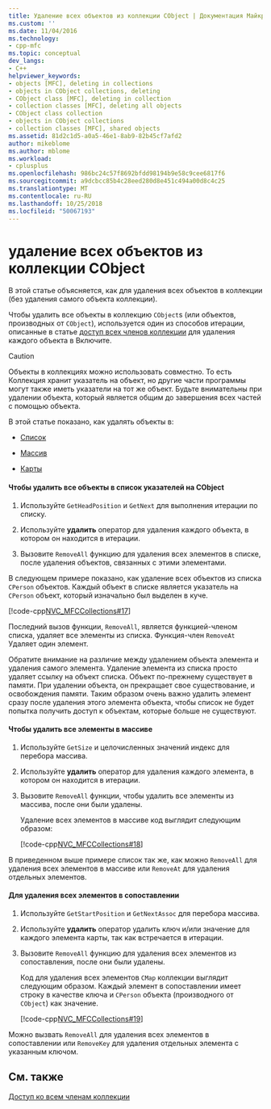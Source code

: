 ```yaml
---
title: Удаление всех объектов из коллекции CObject | Документация Майкрософт
ms.custom: ''
ms.date: 11/04/2016
ms.technology:
- cpp-mfc
ms.topic: conceptual
dev_langs:
- C++
helpviewer_keywords:
- objects [MFC], deleting in collections
- objects in CObject collections, deleting
- CObject class [MFC], deleting in collection
- collection classes [MFC], deleting all objects
- CObject class collection
- objects in CObject collections
- collection classes [MFC], shared objects
ms.assetid: 81d2c1d5-a0a5-46e1-8ab9-82b45cf7afd2
author: mikeblome
ms.author: mblome
ms.workload:
- cplusplus
ms.openlocfilehash: 986bc24c57f8692bfdd98194b9e58c9cee6817f6
ms.sourcegitcommit: a9dcbcc85b4c28eed280d8e451c494a00d8c4c25
ms.translationtype: MT
ms.contentlocale: ru-RU
ms.lasthandoff: 10/25/2018
ms.locfileid: "50067193"
---
```

# <a name="deleting-all-objects-in-a-cobject-collection"></a>удаление всех объектов из коллекции CObject

В этой статье объясняется, как для удаления всех объектов в коллекции (без удаления самого объекта коллекции).

Чтобы удалить все объекты в коллекцию `CObject`s (или объектов, производных от `CObject`), используется один из способов итерации, описанные в статье [доступ всех членов коллекции](../mfc/accessing-all-members-of-a-collection.md) для удаления каждого объекта в Включите.

> [!CAUTION]
>  Объекты в коллекциях можно использовать совместно. То есть Коллекция хранит указатель на объект, но другие части программы могут также иметь указатели на тот же объект. Будьте внимательны при удалении объекта, который является общим до завершения всех частей с помощью объекта.

В этой статье показано, как удалять объекты в:

- [Список](#_core_to_delete_all_objects_in_a_list_of_pointers_to_cobject)

- [Массив](#_core_to_delete_all_elements_in_an_array)

- [Карты](#_core_to_delete_all_elements_in_a_map)

#### <a name="_core_to_delete_all_objects_in_a_list_of_pointers_to_cobject"></a>  Чтобы удалить все объекты в список указателей на CObject

1. Используйте `GetHeadPosition` и `GetNext` для выполнения итерации по списку.

1. Используйте **удалить** оператор для удаления каждого объекта, в котором он находится в итерации.

1. Вызовите `RemoveAll` функцию для удаления всех элементов в списке, после удаления объектов, связанных с этими элементами.

В следующем примере показано, как удаление всех объектов из списка `CPerson` объектов. Каждый объект в списке является указатель на `CPerson` объект, который изначально был выделен в куче.

[!code-cpp[NVC_MFCCollections#17](../mfc/codesnippet/cpp/deleting-all-objects-in-a-cobject-collection_1.cpp)]

Последний вызов функции, `RemoveAll`, является функцией-членом списка, удаляет все элементы из списка. Функция-член `RemoveAt` Удаляет один элемент.

Обратите внимание на различие между удалением объекта элемента и удаления самого элемента. Удаление элемента из списка просто удаляет ссылку на объект списка. Объект по-прежнему существует в памяти. При удалении объекта, он прекращает свое существование, и освобождения памяти. Таким образом очень важно удалить элемент сразу после удаления этого элемента объекта, чтобы список не будет попытка получить доступ к объектам, которые больше не существуют.

#### <a name="_core_to_delete_all_elements_in_an_array"></a>  Чтобы удалить все элементы в массиве

1. Используйте `GetSize` и целочисленных значений индекс для перебора массива.

1. Используйте **удалить** оператор для удаления каждого элемента, в котором он находится в итерации.

1. Вызовите `RemoveAll` функции, чтобы удалить все элементы из массива, после они были удалены.

   Удаление всех элементов в массиве код выглядит следующим образом:

   [!code-cpp[NVC_MFCCollections#18](../mfc/codesnippet/cpp/deleting-all-objects-in-a-cobject-collection_2.cpp)]

В приведенном выше примере список так же, как можно `RemoveAll` для удаления всех элементов в массиве или `RemoveAt` для удаления отдельных элементов.

#### <a name="_core_to_delete_all_elements_in_a_map"></a> Для удаления всех элементов в сопоставлении

1. Используйте `GetStartPosition` и `GetNextAssoc` для перебора массива.

1. Используйте **удалить** оператор удалить ключ и/или значение для каждого элемента карты, так как встречается в итерации.

1. Вызовите `RemoveAll` функцию для удаления всех элементов из сопоставления, после они были удалены.

   Код для удаления всех элементов `CMap` коллекции выглядит следующим образом. Каждый элемент в сопоставлении имеет строку в качестве ключа и `CPerson` объекта (производного от `CObject`) как значение.

   [!code-cpp[NVC_MFCCollections#19](../mfc/codesnippet/cpp/deleting-all-objects-in-a-cobject-collection_3.cpp)]

Можно вызвать `RemoveAll` для удаления всех элементов в сопоставлении или `RemoveKey` для удаления отдельных элемента с указанным ключом.

## <a name="see-also"></a>См. также

[Доступ ко всем членам коллекции](../mfc/accessing-all-members-of-a-collection.md)

